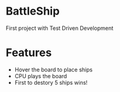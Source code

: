 # BattleShip

First project with Test Driven Development

# Features
- Hover the board to place ships
- CPU plays the board
- First to destory 5 ships wins!
